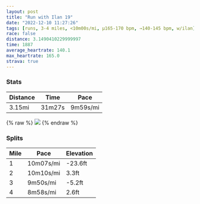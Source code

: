 ```yaml
---
layout: post
title: "Run with Ilan 19"
date: "2022-12-10 11:27:26"
tags: [runs, 3-4 miles, <10m00s/mi, μ165-170 bpm, →140-145 bpm, w/ilan]
race: false
distance: 3.1490410229999997
time: 1887
average_heartrate: 140.1
max_heartrate: 165.0
strava: true
---
```


### Stats

| Distance | Time | Pace |
|----------|------|------|
|3.15mi|31m27s|9m59s/mi|

{% raw %}
<img src='https://maps.googleapis.com/maps/api/staticmap?maptype=roadmap&path=enc:ojwwF~usbMHZAPJf@EH@NMf@ODAB?RPZFDZp@D`@Ch@@VN`@n@^PZKdAQd@OVk@t@[f@a@NJHYC_@MAEXVHL^|@@PBPXr@R\z@hAT`AAj@Er@Md@?JCHc@IADATCNUl@KzAMp@KPE\?Hr@b@^Nj@Zd@PlAx@j@b@rC`Bt@l@bAl@d@Pd@ZXf@ZX\LzAXRJn@NVB^L~@Rh@R`APXJlAFr@CZDX@d@DPAp@Dn@Vp@Hp@Uf@Gj@LFA`@w@X{@@W^IV?VDr@Ot@Af@ITF\ARDPCDB\Gx@?tAGv@F`@Ed@?l@C`@J^DXANZr@RZb@\ZXRf@Tv@Bp@Wl@?\Hb@d@`@PXR`@Rf@N\@x@^n@?hAXdAN`@Nh@b@`@Rx@J|@P\J^TfDPh@DfA?v@H\A~FHb@Dr@Ah@Bh@A`@BHCDBlABRFp@Fd@J\@f@I^CZV`@HdA?|E\nBDpCJn@NfAJp@IfBRrAAfAJn@?nCX~DL`D^\Fd@@|CT^JjAHtAT`@@`@Rf@Hb@BbAPL?~AHpAXtAf@b@Rn@Nb@L\Kl@Er@@&key=AIzaSyC1MId7bFpkLXNAaYhBSTb8jLyiSqzbDtM&size=800x800&markers=color:yellow|label:S|40.75704,-73.99792&markers=color:green|label:F|40.71968000000002,-74.01287000000005'>
{% endraw %}

### Splits

| Mile | Pace | Elevation |
|------|------|-----------|
|1|10m07s/mi|-23.6ft|
|2|10m10s/mi|3.3ft|
|3|9m50s/mi|-5.2ft|
|4|8m58s/mi|2.6ft|
